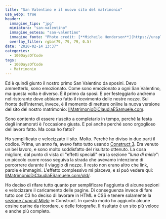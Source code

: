 ```yaml
---
title: "San Valentino e il nuovo sito del matrimonio"
usa_webp: true
header:
  immagine_tipo: "jpg"
  miniatura: "san-valentino"
  immagine_estesa: "san-valentino"
  immagine_fonte: "Photo credit: [**Micheile Henderson**](https://unsplash.com/@micheile)"
  overlay_filter: rgba(79, 79, 79, 0.5)
date: "2020-02-14 13:37"
categories:
  - 100DaysOfCode
tags:
  - 100DaysOfCode
  - Matrimonio
---
```


Ed è quindi giunto il nostro primo San Valentino da sposini. Devo ammetterlo, sono emozionato. Come sono emozionato a ogni San Valentino, ma questa volta è diverso. È il primo da sposi. E per festeggiarlo andremo nel ristorante dove abbiamo fatto il ricevimento delle nostre nozze. Sul fronte dell'internet, invece, è il momento di mettere online la nuova versione del sito del nostro matrimonio: [IlMatrimonioDiClaudiaESamuele.com](https://www.ilmatrimoniodiclaudiaesamuele.com/).

Sono contento di essere riuscito a completarlo in tempo, perché la festa degli innamorati è l'occasione giusta. E poi anche perché sono orgoglioso del lavoro fatto. Ma cosa ho fatto?

Ho semplificato e velocizzato il sito. Molto. Perché ho diviso in due parti il codice. Prima, un anno fa, avevo fatto tutto usando [Construct 3](https://www.construct.net/). Era venuto un bel lavoro, e sono molto soddisfatto del risultato ottenuto. La cosa migliore, dal punto di vista di "effetti speciali" era la sezione "_luna di miele_": un piccolo cuore rosso seguiva la strada che avevamo intenzione di percorrere durante il viaggio di nozze. Il resto non erano altro che link, parole e immagini. L'effetto complessivo mi piaceva, e si può vedere qui: [IlMatrimonioDiClaudiaESamuele.com/old/](https://www.ilmatrimoniodiclaudiaesamuele.com/old/).

Ho deciso di rifare tutto quanto per semplificare l'aggiunta di alcune sezioni e velocizzare il caricamento delle pagine. Di conseguenza invece di fare tutto con C3 ho deciso di lavorare in HTML e CSS e tenere solamente la [sezione _Luna di Miele_](https://www.ilmatrimoniodiclaudiaesamuele.com/luna-di-miele/index.html) in Construct. In questo modo ho aggiunto alcune cosine carine da ricordare, e delle fotografie. Il risultato è un sito più veloce e anche più completo.
